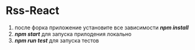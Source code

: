 # Rss-React
1. после форка приложение установите все зависимости ***npm install***
2. ***npm start*** для запуска прилодения локально
3. ***npm run test*** для запуска тестов
